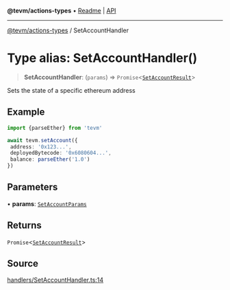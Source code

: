 **@tevm/actions-types** • [Readme](../README.md) \| [API](../globals.md)

***

[@tevm/actions-types](../README.md) / SetAccountHandler

# Type alias: SetAccountHandler()

> **SetAccountHandler**: (`params`) => `Promise`\<[`SetAccountResult`](SetAccountResult.md)\>

Sets the state of a specific ethereum address

## Example

```ts
import {parseEther} from 'tevm'

await tevm.setAccount({
 address: '0x123...',
 deployedBytecode: '0x6080604...',
 balance: parseEther('1.0')
})
```

## Parameters

• **params**: [`SetAccountParams`](SetAccountParams.md)

## Returns

`Promise`\<[`SetAccountResult`](SetAccountResult.md)\>

## Source

[handlers/SetAccountHandler.ts:14](https://github.com/evmts/tevm-monorepo/blob/main/packages/actions-types/src/handlers/SetAccountHandler.ts#L14)
